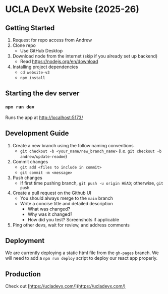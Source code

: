 # UCLA DevX Website (2025-26)
## Getting Started
1. Request for repo access from Andrew
2. Clone repo
   - Use GitHub Desktop
3. Download node from the internet (skip if you already set up backend)
   - Read https://nodejs.org/en/download
4. Installing project dependencies
   - `cd website-v3`
   - `npm install`

## Starting the dev server 
### `npm run dev`

Runs the app at [http://localhost:5173/](http://localhost:5173/)

## Development Guide
1. Create a new branch using the follow naming conventions 
   - `git checkout -b <your_name/new_branch_name>` (i.e. `git checkout -b andrew/update-readme`)
2. Commit changes
   - `git add <files to include in commit>`
   - `git commit -m <message>`
3. Push changes
   - If first time pushing branch, `git push -u origin HEAD`; otherwise, `git push`
4. Create a pull request on the Github UI
   - You should always merge to the `main` branch
   - Write a concise title and detailed description
       - What was changed?
       - Why was it changed?
       - How did you test? Screenshots if applicable
5. Ping other devs, wait for review, and address comments
  
## Deployment
We are currently deploying a static html file from the `gh-pages` branch. We will need to add a `npm run deploy` script to deploy our react app properly.

## Production
Check out [https://ucladevx.com/](https://ucladevx.com/)
